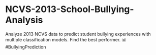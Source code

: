 # NCVS-2013-School-Bullying-Analysis
Analyze 2013 NCVS data to predict student bullying experiences with multiple classification models. Find the best performer. 📊 #BullyingPrediction
